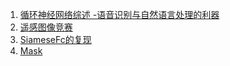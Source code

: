1. [循环神经网络综述 -语音识别与自然语言处理的利器](https://zhuanlan.zhihu.com/p/37102550)
2. [遥感图像竞赛](<http://rscup.bjxintong.com.cn/#/user/register>)
3. [SiameseFc的复现](https://blog.csdn.net/qq_17783559/article/details/88353931)
4. [Mask](https://github.com/foolwood/SiamMask)

